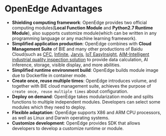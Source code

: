 # OpenEdge Advantages

- **Shielding computing framework**: OpenEdge provides two official computing modules(**Local Function Module** and **Python2.7 Runtime Module**), also supports customize module(which can be written in any programming language or any machine learning framework).
- **Simplified application production**: OpenEdge combines with **Cloud Management Suite** of BIE and many other productions of Baidu Cloud(such as [CFC](https://cloud.baidu.com/product/cfc.html), [Infinite](https://cloud.baidu.com/product/infinite.html), [Jarvis](http://di.baidu.com/product/jarvis), [IoT EasyInsight](https://cloud.baidu.com/product/ist.html), [AIM-Intelligent industrial quality inspection solution](https://cloud.baidu.com/solution/aim.html) to provide data calculation, AI inference, storage, visible display, and more abilities.
- **Simplified runtime environment build**: OpenEdge builds module image due to Dockerfile in container mode.
- **Create once, reuse multiple times**: OpenEdge introduces volume, and together with BIE cloud management suite, achieves the purpose of `create once, reuse multiple times` about configuration.
- **Deploy on demand**: OpenEdge takes modularization mode and splits functions to multiple independent modules. Developers can select some modules which they need to deploy.
- **Flexible adaptation**: OpenEdge supports X86 and ARM CPU processors, as well as Linux and Darwin operating systems.
- **Customize development**: OpenEdge provides SDK that allows developers to develop a customize runtime or module.